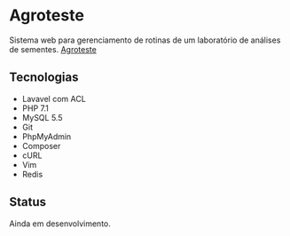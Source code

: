 Agroteste
===========
Sistema web para gerenciamento de rotinas de um laboratório de análises de sementes.
[Agroteste](http:www.atager.com.br)

Tecnologias
-----------
- Lavavel com ACL
- PHP 7.1
- MySQL 5.5
- Git
- PhpMyAdmin 
- Composer
- cURL
- Vim
- Redis

Status
----------
Ainda em desenvolvimento.
